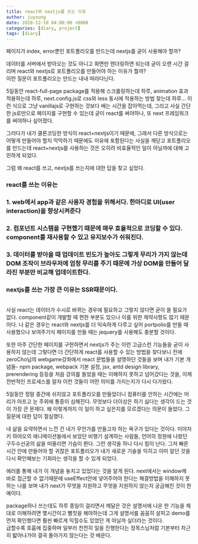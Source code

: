 ```yaml
---
title: react와 nextjs를 쓰는 이유
author: juyoung
date: 2020-12-10 04:00:00 +0800
categories: [diary, project]
tags: [diary]
---
```


페이지가 index, error뿐인 포트폴리오를 만드는데 nextjs를 굳이 사용해야 할까?

데이터를 서버에서 받아오는 것도 아니고 화면만 렌더링하면 되는데 굳이 오랜 시간 걸리며 react와 nextjs로 포트폴리오를 만들어야 하는 이유가 뭘까?  
이런 질문이 포트폴리오는 만드는 내내 따라다닌다.

5일동안 react-full-page package를 적용해 스크롤링하는데 하루, animation 효과 적용하는데 하루, next.config.js로 css와 less 동시에 적용하는 방법 찾는데 하루... 이런 식으로 그냥 vanillajs로 구현하는 것보다 배는 시간을 잡아먹는데, 그리고 사실 간단한 js로만으로 페이지를 구현할 수 있는데 굳이 react를 써야하나, 또 next 프레임워크를 써야하나 싶어졌다.

그러다가 내가 클론코딩한 방식이 react+nextjs이기 때문에, 그래서 다른 방식으로는 어떻게 만들어야 할지 막막하기 때문에도 이유에 포함된다는 사실을 깨닫고 포트폴리오를 만드는데 react+nextjs를 사용하는 것은 오히려 비효율적인 일이 아닐까에 대해 고민하게 되었다.

그럼 왜 react를 쓰고, nextjs를 쓰는지에 대한 답을 찾고 싶었다.

### react를 쓰는 이유는

### 1. web에서 app과 같은 사용자 경험을 위해서다. 한마디로 UI(user interaction)을 향상시켜준다

### 2. 컴포넌트 시스템을 구현했기 때문에 매우 효율적으로 코딩할 수 있다. component를 재사용할 수 있고 유지보수가 쉬워진다.

### 3. 데이터를 받아올 때 업데이트 빈도가 높아도 그렇게 무리가 가지 않는데 DOM 조작이 브라우저에 엄청 무리를 주기 때문에 가상 DOM을 만들어 달라진 부분만 비교해 업데이트한다.

### nextjs를 쓰는 가장 큰 이유는 SSR때문이다.

<br />
사실 react는 데이터가 수시로 바뀌는 경우에 필요하고 그렇지 않다면 굳이 쓸 필요가 없다.  
component같이 개발할 때 편한 부분도 있으나 이를 위한 제약사항도 많기 때문이다. 나 같은 경우는 react와 nextjs를 더 익숙하게 다루고 싶어 portpolio를 만들 때 사용했으나 보여주기식 페이지를 만들 때는 jequery를 사용해도 충분할 것이다.

또한 아주 간단한 페이지를 구현하면서 nextjs가 주는 이런 고급스런 기능들을 굳이 사용하지 않는데 그렇다면 더 간단하게 react를 사용할 수 있는 방법을 찾다보니 전에 zeroCho님의 webgame강좌에서 react 문법들을 설명하던 것들을 보며 내가 기본 개념들- npm package, webpack 기본 설정, jsx, antd design library, prerendering 등등을 처음 강의를 들었을 때는 이해하지 못하고 넘어갔다는 것을, 이제 전반적인 프로세스를 알자 이런 것들이 어떤 의미를 가지는지가 다시 다가왔다.

5일동안 정말 중간에 쉬지않고 포트폴리오를 만들었더니 컴퓨터를 안하는 시간에는 머리가 아프고 눈 주위에 통증이 심해진다. 무엇보다 더이상은 하기 싫다는 생각이 드는 것이 가장 큰 문제다. 왜 이렇게까지 이 일이 하고 싶은지를 모르겠다는 의문이 들었다. 그 질문에 대한 답이 절실했다.

내 삶을 요약하면서 느낀 건 내가 무언가를 만들고자 하는 욕구가 있다는 것이다.
미야자키 하야오의 애니메이션들에서 보았던 비행기 설계하는 사람들, 언어의 정원에 나왔던 구두수선공의 삶을 떠올리면 가슴이 뛴다. 그런 생각을 하니 다시 힘이 난다. 그저 빠른 시간 안에 만들어야 할 귀찮은 포트폴리오가 내가 새로운 기술을 익히고 이미 알던 것을 다시 확인해보는 기회라는 생각을 할 수 있게 되었다.

에러를 통해 내가 이 개념을 놓치고 있었다는 것을 알게 된다. next에서는 window에 바로 접근할 수 없기때문에 useEffect안에 넣어주어야 한다는 해결방법을 이해하지 못하는 나를 보며 내가 next가 무엇을 지원하고 무엇을 지원하지 않는지 궁금해진 것이 한 예이다.

package하나 쓰는데도 하루 종일이 걸리면서 깨달은 것은 설명서에 나온 한 기능을 제대로 이해하려면 몇시간이고 뻘짓을 해야하는데 그게 설명서를 꼼꼼히 살피고 demo를 먼저 확인했다면 훨씬 빠르게 익힐수도 있었던 게 아닐까 싶더라는 것이다.  
급할수록 호흡에 집중하며 일부러 천천히 일을 진행한다는 정목스님처럼 기본부터 차근히 밟아나가야 결국 돌아가지 않는다는 것 배운다.
